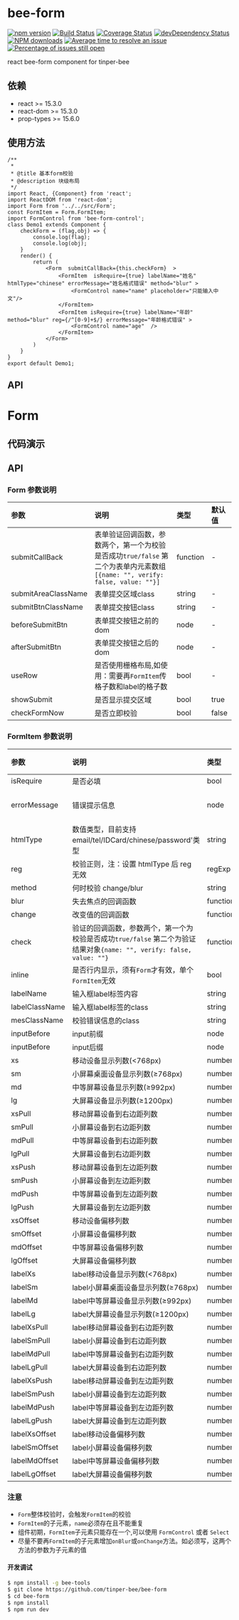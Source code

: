 # bee-form

[![npm version](https://img.shields.io/npm/v/bee-form.svg)](https://www.npmjs.com/package/bee-form)
[![Build Status](https://img.shields.io/travis/tinper-bee/bee-form/master.svg)](https://travis-ci.org/tinper-bee/bee-form)
[![Coverage Status](https://coveralls.io/repos/github/tinper-bee/bee-form/badge.svg?branch=master)](https://coveralls.io/github/tinper-bee/bee-form?branch=master)
[![devDependency Status](https://img.shields.io/david/dev/tinper-bee/bee-form.svg)](https://david-dm.org/tinper-bee/bee-form#info=devDependencies)
[![NPM downloads](http://img.shields.io/npm/dm/bee-form.svg?style=flat)](https://npmjs.org/package/bee-form)
[![Average time to resolve an issue](http://isitmaintained.com/badge/resolution/tinper-bee/bee-form.svg)](http://isitmaintained.com/project/tinper-bee/bee-form "Average time to resolve an issue")
[![Percentage of issues still open](http://isitmaintained.com/badge/open/tinper-bee/bee-form.svg)](http://isitmaintained.com/project/tinper-bee/bee-form "Percentage of issues still open")


react bee-form component for tinper-bee



## 依赖

- react >= 15.3.0
- react-dom >= 15.3.0
- prop-types >= 15.6.0

## 使用方法

```
/**
 *
 * @title 基本form校验
 * @description 块级布局
 */
import React, {Component} from 'react';
import ReactDOM from 'react-dom';
import Form from '../../src/Form';
const FormItem = Form.FormItem;
import FormControl from 'bee-form-control';
class Demo1 extends Component {
    checkForm = (flag,obj) => {
        console.log(flag);
        console.log(obj);
    }
    render() {
        return (
            <Form  submitCallBack={this.checkForm}  >
                <FormItem  isRequire={true} labelName="姓名" htmlType="chinese" errorMessage="姓名格式错误" method="blur" >
                    <FormControl name="name" placeholder="只能输入中文"/>
                </FormItem>
                <FormItem isRequire={true} labelName="年龄" method="blur" reg={/^[0-9]+$/} errorMessage="年龄格式错误" >
                    <FormControl name="age"  />
                </FormItem>
            </Form>
        )
    }
}
export default Demo1;
```



## API

# Form
## 代码演示
## API

### Form 参数说明
|参数|说明|类型|默认值|
|:---|:-----|:----|:------|
|submitCallBack|表单验证回调函数，参数两个，第一个为校验是否成功`true/false` 第二个为表单内元素数组`[{name: "", verify: false, value: ""}]`|function|-|
|submitAreaClassName|表单提交区域class|string|-|
|submitBtnClassName|表单提交按钮class|string|-|
|beforeSubmitBtn|表单提交按钮之前的dom|node|-|
|afterSubmitBtn|表单提交按钮之后的dom|node|-|
|useRow|是否使用栅格布局,如使用：需要再`FormItem`传格子数和label的格子数|bool|-|
|showSubmit|是否显示提交区域|bool|true|
|checkFormNow|是否立即校验|bool|false|

### FormItem 参数说明
|参数|说明|类型|默认值|
|:---|:-----|:----|:------|
|isRequire|是否必填|bool|false|
|errorMessage|错误提示信息|node|"校验失败"|
|htmlType|数值类型，目前支持 email/tel/IDCard/chinese/password'类型|string|-|
|reg|校验正则，注：设置 htmlType 后 reg 无效|regExp|-|
|method|何时校验 change/blur|string|-|
|blur|失去焦点的回调函数|function|-|
|change|改变值的回调函数|function|-|
|check|验证的回调函数，参数两个，第一个为校验是否成功`true/false` 第二个为验证结果对象`{name: "", verify: false, value: ""}`|function|-|
|inline|是否行内显示，须有`Form`才有效，单个`FormItem`无效|bool|false|
|labelName|输入框label标签内容|string|-|
|labelClassName|输入框label标签的class|string|-|
|mesClassName|校验错误信息的class|string|-|
|inputBefore|input前缀|node|-|
|inputBefore|input后缀|node|-|
|xs|移动设备显示列数(<768px)|number|-|
|sm|小屏幕桌面设备显示列数(≥768px)|number|-|
|md|中等屏幕设备显示列数(≥992px)|number|-|
|lg|大屏幕设备显示列数(≥1200px)|number|-|
|xsPull|移动屏幕设备到右边距列数|number|-|
|smPull|小屏幕设备到右边距列数|number|-|
|mdPull|中等屏幕设备到右边距列数|number|-|
|lgPull|大屏幕设备到右边距列数|number|-|
|xsPush|移动屏幕设备到左边距列数|number|-|
|smPush|小屏幕设备到左边距列数|number|-|
|mdPush|中等屏幕设备到左边距列数|number|-|
|lgPush|大屏幕设备到左边距列数|number|-|
|xsOffset|移动设备偏移列数|number|-|
|smOffset|小屏幕设备偏移列数|number|-|
|mdOffset|中等屏幕设备偏移列数|number|-|
|lgOffset|大屏幕设备偏移列数|number|-|
|labelXs|label移动设备显示列数(<768px)|number|-|
|labelSm|label小屏幕桌面设备显示列数(≥768px)|number|-|
|labelMd|label中等屏幕设备显示列数(≥992px)|number|-|
|labelLg|label大屏幕设备显示列数(≥1200px)|number|-|
|labelXsPull|label移动屏幕设备到右边距列数|number|-|
|labelSmPull|label小屏幕设备到右边距列数|number|-|
|labelMdPull|label中等屏幕设备到右边距列数|number|-|
|labelLgPull|label大屏幕设备到右边距列数|number|-|
|labelXsPush|label移动屏幕设备到左边距列数|number|-|
|labelSmPush|label小屏幕设备到左边距列数|number|-|
|labelMdPush|label中等屏幕设备到左边距列数|number|-|
|labelLgPush|label大屏幕设备到左边距列数|number|-|
|labelXsOffset|label移动设备偏移列数|number|-|
|labelSmOffset|label小屏幕设备偏移列数|number|-|
|labelMdOffset|label中等屏幕设备偏移列数|number|-|
|labelLgOffset|label大屏幕设备偏移列数|number|-|

### 注意
- `Form`整体校验时，会触发`FormItem`的校验
- `FormItem`的子元素，`name`必须存在且不能重复
- 组件初期，`FormItem`子元素只能存在一个,可以使用 `FormControl` 或者 `Select`
- 尽量不要再`FormItem`的子元素增加`onBlur`或`onChange`方法。如必须写，这两个方法的参数为子元素的值

#### 开发调试

```sh
$ npm install -g bee-tools
$ git clone https://github.com/tinper-bee/bee-form
$ cd bee-form
$ npm install
$ npm run dev
```

